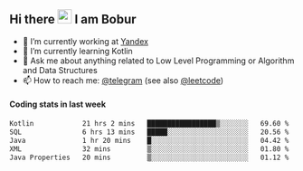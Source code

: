 ## Hi there <img src="https://media.giphy.com/media/hvRJCLFzcasrR4ia7z/giphy.gif" width="25px" height="25px"> I am Bobur

- 💼 I’m currently working at [Yandex](https://yandex.ru/)
- 🌱 I’m currently learning Kotlin
- 💬 Ask me about anything related to Low Level Programming or Algorithm and Data Structures
- 📫 How to reach me: [@telegram](https://t.me/octoant) (see also [@leetcode](https://leetcode.com/octoant/))    

#### Coding stats in last week

<!--START_SECTION:waka-->

```txt
Kotlin            21 hrs 2 mins   █████████████████▒░░░░░░░   69.60 %
SQL               6 hrs 13 mins   █████░░░░░░░░░░░░░░░░░░░░   20.56 %
Java              1 hr 20 mins    █░░░░░░░░░░░░░░░░░░░░░░░░   04.42 %
XML               32 mins         ▒░░░░░░░░░░░░░░░░░░░░░░░░   01.80 %
Java Properties   20 mins         ▒░░░░░░░░░░░░░░░░░░░░░░░░   01.12 %
```

<!--END_SECTION:waka-->
